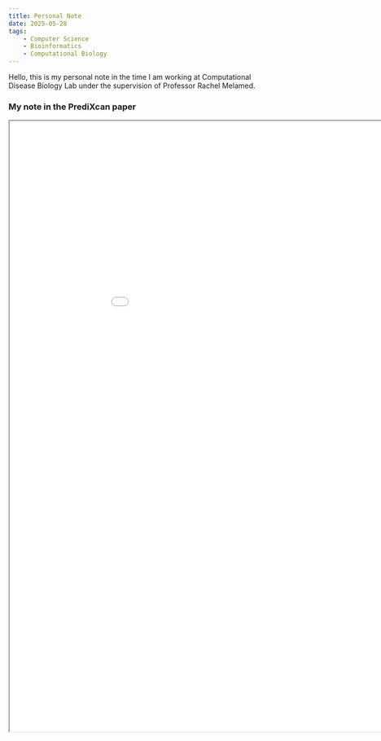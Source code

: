 ```yaml
---
title: Personal Note 
date: 2025-05-28
tags: 
    - Computer Science
    - Bioinformatics
    - Computational Biology
---
```

Hello, this is my personal note in the time I am working at Computational Disease Biology Lab under the supervision of Professor Rachel Melamed.

### My note in the PrediXcan paper
<iframe src="/pdf/Paper note.pdf" width="1000px" height="1200px" frameborder="10" scrolling="yes"></iframe>


